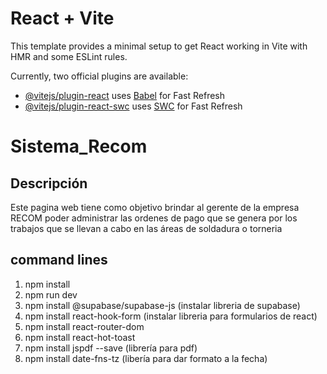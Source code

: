 # React + Vite

This template provides a minimal setup to get React working in Vite with HMR and some ESLint rules.

Currently, two official plugins are available:

- [@vitejs/plugin-react](https://github.com/vitejs/vite-plugin-react/blob/main/packages/plugin-react/README.md) uses [Babel](https://babeljs.io/) for Fast Refresh
- [@vitejs/plugin-react-swc](https://github.com/vitejs/vite-plugin-react-swc) uses [SWC](https://swc.rs/) for Fast Refresh
# Sistema_Recom 

## Descripción 
Este pagina web tiene como objetivo brindar al gerente de la empresa RECOM poder administrar las ordenes de pago que se genera por los trabajos que se llevan a cabo en las áreas de soldadura o torneria
## command lines 
1. npm install
2. npm run dev
3. npm install @supabase/supabase-js (instalar libreria de supabase)
4. npm install react-hook-form (instalar libreria para formularios de react)
5. npm install react-router-dom
6. npm install react-hot-toast 
7. npm install jspdf --save (librería para pdf)
8. npm install date-fns-tz (libería para dar formato a la fecha)